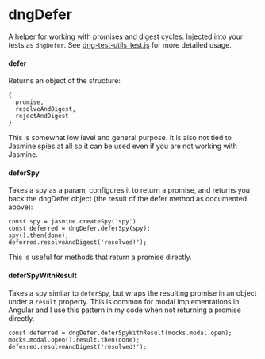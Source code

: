 dngDefer
===========

A helper for working with promises and digest cycles.
Injected into your tests as `dngDefer`.
See [dng-test-utils_test.js](../test/dng-test-utils_test.js) for more detailed usage.

#### defer

Returns an object of the structure:

```
{
  promise,
  resolveAndDigest,
  rejectAndDigest
}
```

This is somewhat low level and general purpose.
It is also not tied to Jasmine spies at all so it can be used even if you are not working with Jasmine.

#### deferSpy

Takes a spy as a param, configures it to return a promise, and returns you back the dngDefer object (the result of the defer method as documented above):

```
const spy = jasmine.createSpy('spy')
const deferred = dngDefer.deferSpy(spy);
spy().then(done);
deferred.resolveAndDigest('resolved!');
```

This is useful for methods that return a promise directly.

#### deferSpyWithResult

Takes a spy similar to `deferSpy`, but wraps the resulting promise in an object under a `result` property. This is common for modal implementations in Angular and I use this pattern in my code when not returning a promise directly.

```
const deferred = dngDefer.deferSpyWithResult(mocks.modal.open);
mocks.modal.open().result.then(done);
deferred.resolveAndDigest('resolved!');
```
